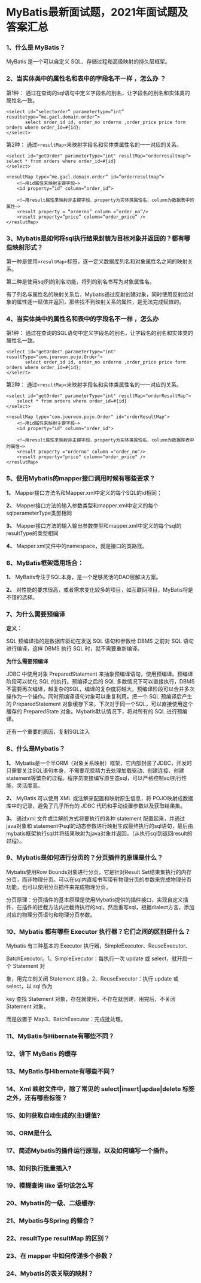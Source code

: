 # MyBatis最新面试题，2021年面试题及答案汇总

### 1、什么是 MyBatis？

MyBatis 是一个可以自定义 SQL、存储过程和高级映射的持久层框架。


### 2、当实体类中的属性名和表中的字段名不一样 ，怎么办 ？

第1种： 通过在查询的sql语句中定义字段名的别名，让字段名的别名和实体类的属性名一致。

```
<select id=”selectorder” parametertype=”int” resultetype=”me.gacl.domain.order”>
       select order_id id, order_no orderno ,order_price price form orders where order_id=#{id};
</select>
```

第2种： 通过`<resultMap>`来映射字段名和实体类属性名的一一对应的关系。

```
<select id="getOrder" parameterType="int" resultMap="orderresultmap">
select * from orders where order_id=#{id}
</select>

<resultMap type=”me.gacl.domain.order” id=”orderresultmap”>
    <!–用id属性来映射主键字段–>
    <id property=”id” column=”order_id”>

    <!–用result属性来映射非主键字段，property为实体类属性名，column为数据表中的属性–>
    <result property = “orderno” column =”order_no”/>
    <result property=”price” column=”order_price” />
</reslutMap>
```


### 3、Mybatis是如何将sql执行结果封装为目标对象并返回的？都有哪些映射形式？

第一种是使用`<resultMap>`标签，逐一定义数据库列名和对象属性名之间的映射关系。

第二种是使用sql列的别名功能，将列的别名书写为对象属性名。

有了列名与属性名的映射关系后，Mybatis通过反射创建对象，同时使用反射给对象的属性逐一赋值并返回，那些找不到映射关系的属性，是无法完成赋值的。


### 4、当实体类中的属性名和表中的字段名不一样 ，怎么办

第1种： 通过在查询的SQL语句中定义字段名的别名，让字段名的别名和实体类的属性名一致。

```
<select id="getOrder" parameterType="int" resultType="com.jourwon.pojo.Order">
       select order_id id, order_no orderno ,order_price price form orders where order_id=#{id};
</select>
```

第2种： 通过`<resultMap>`来映射字段名和实体类属性名的一一对应的关系。

```
<select id="getOrder" parameterType="int" resultMap="orderResultMap">
    select * from orders where order_id=#{id}
</select>
    
<resultMap type="com.jourwon.pojo.Order" id="orderResultMap">
    <!–用id属性来映射主键字段–>
    <id property="id" column="order_id">
    
    <!–用result属性来映射非主键字段，property为实体类属性名，column为数据库表中的属性–>
    <result property ="orderno" column ="order_no"/>
    <result property="price" column="order_price" />
</reslutMap>
```


### 5、使用Mybatis的mapper接口调用时候有哪些要求？

**1、** Mapper接口方法名和Mapper.xml中定义的每个SQL的id相同；

**2、** Mapper接口方法的输入参数类型和mapper.xml中定义的每个sqlparameterType类型相同

**3、** Mapper接口方法的输入输出参数类型和mapper.xml中定义的每个sql的resultType的类型相同

**4、** Mapper.xml文件中的namespace，就是接口的类路径。


### 6、MyBatis框架适用场合：

**1、** MyBatis专注于SQL本身，是一个足够灵活的DAO层解决方案。

**2、** 对性能的要求很高，或者需求变化较多的项目，如互联网项目，MyBatis将是不错的选择。


### 7、为什么需要预编译

**定义：**

SQL 预编译指的是数据库驱动在发送 SQL 语句和参数给 DBMS 之前对 SQL 语句进行编译，这样 DBMS 执行 SQL 时，就不需要重新编译。

**为什么需要预编译**

JDBC 中使用对象 PreparedStatement 来抽象预编译语句，使用预编译。预编译阶段可以优化 SQL 的执行。预编译之后的 SQL 多数情况下可以直接执行，DBMS 不需要再次编译，越复杂的SQL，编译的复杂度将越大，预编译阶段可以合并多次操作为一个操作。同时预编译语句对象可以重复利用。把一个 SQL 预编译后产生的 PreparedStatement 对象缓存下来，下次对于同一个SQL，可以直接使用这个缓存的 PreparedState 对象。Mybatis默认情况下，将对所有的 SQL 进行预编译。

还有一个重要的原因，复制SQL注入


### 8、什么是Mybatis？

**1、** Mybatis是一个半ORM（对象关系映射）框架，它内部封装了JDBC，开发时只需要关注SQL语句本身，不需要花费精力去处理加载驱动、创建连接、创建statement等繁杂的过程。程序员直接编写原生态sql，可以严格控制sql执行性能，灵活度高。

**2、** MyBatis 可以使用 XML 或注解来配置和映射原生信息，将 POJO映射成数据库中的记录，避免了几乎所有的 JDBC 代码和手动设置参数以及获取结果集。

**3、** 通过xml 文件或注解的方式将要执行的各种 statement 配置起来，并通过java对象和 statement中sql的动态参数进行映射生成最终执行的sql语句，最后由mybatis框架执行sql并将结果映射为java对象并返回。（从执行sql到返回result的过程）。


### 9、Mybatis是如何进行分页的？分页插件的原理是什么？

Mybatis使用Row Bounds对象进行分页，它是针对Result Set结果集执行的内存分页，而非物理分页。可以在sql内直接书写带有物理分页的参数来完成物理分页功能，也可以使用分页插件来完成物理分页。

分页原理：分页插件的基本原理是使用Mybatis提供的插件接口，实现自定义插件，在插件的拦截方法内拦截待执行的sql，然后重写sql，根据dialect方言，添加对应的物理分页语句和物理分页参数。


### 10、Mybatis 都有哪些 Executor 执行器？它们之间的区别是什么？

Mybatis 有三种基本的 Executor 执行器，SimpleExecutor、ReuseExecutor、

BatchExecutor。1、SimpleExecutor：每执行一次 update 或 select，就开启一个 Statement 对

象，用完立刻关闭 Statement 对象。2、ReuseExecutor：执行 update 或 select，以 sql 作为

key 查找 Statement 对象，存在就使用，不存在就创建，用完后，不关闭 Statement 对象，

而是放置于 Map3、BatchExecutor：完成批处理。


### 11、MyBatis与Hibernate有哪些不同？
### 12、讲下 MyBatis 的缓存
### 13、MyBatis与Hibernate有哪些不同？
### 14、Xml 映射文件中，除了常见的 select|insert|updae|delete 标签之外，还有哪些标签？
### 15、如何获取自动生成的(主)键值?
### 16、ORM是什么
### 17、简述Mybatis的插件运行原理，以及如何编写一个插件。
### 18、如何执行批量插入?
### 19、模糊查询 like 语句该怎么写
### 20、Mybatis的一级、二级缓存:
### 21、Mybatis与Spring 的整合？
### 22、resultType resultMap 的区别？
### 23、在 mapper 中如何传递多个参数？
### 24、Mybatis的表关联的映射？





